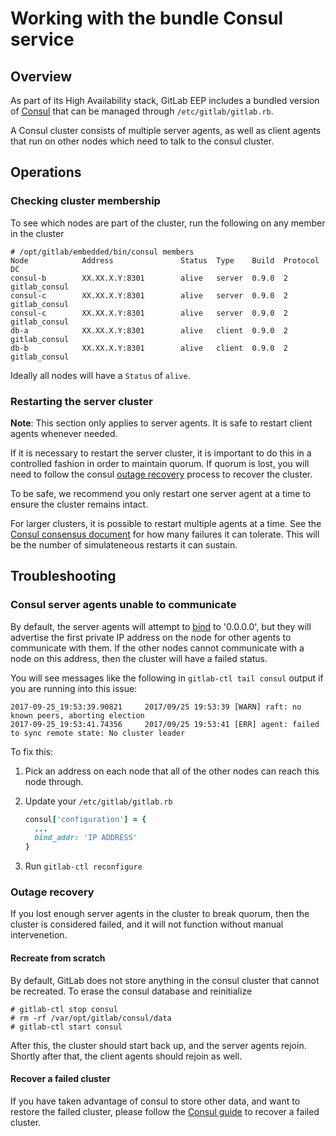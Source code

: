 # Working with the bundle Consul service

## Overview

As part of its High Availability stack, GitLab EEP includes a bundled version of [Consul](http://consul.io) that can be managed through `/etc/gitlab/gitlab.rb`.

A Consul cluster consists of multiple server agents, as well as client agents that run on other nodes which need to talk to the consul cluster.

## Operations

### Checking cluster membership

To see which nodes are part of the cluster, run the following on any member in the cluster
```
# /opt/gitlab/embedded/bin/consul members
Node            Address               Status  Type    Build  Protocol  DC
consul-b        XX.XX.X.Y:8301        alive   server  0.9.0  2         gitlab_consul
consul-c        XX.XX.X.Y:8301        alive   server  0.9.0  2         gitlab_consul
consul-c        XX.XX.X.Y:8301        alive   server  0.9.0  2         gitlab_consul
db-a            XX.XX.X.Y:8301        alive   client  0.9.0  2         gitlab_consul
db-b            XX.XX.X.Y:8301        alive   client  0.9.0  2         gitlab_consul
```

Ideally all nodes will have a `Status` of `alive`.

### Restarting the server cluster

**Note**: This section only applies to server agents. It is safe to restart client agents whenever needed.

If it is necessary to restart the server cluster, it is important to do this in a controlled fashion in order to maintain quorum. If quorum is lost, you will need to follow the consul [outage recovery](#outage-recovery) process to recover the cluster.

To be safe, we recommend you only restart one server agent at a time to ensure the cluster remains intact.

For larger clusters, it is possible to restart multiple agents at a time. See the [Consul consensus document](https://www.consul.io/docs/internals/consensus.html#deployment-table) for how many failures it can tolerate. This will be the number of simulateneous restarts it can sustain.

## Troubleshooting

### Consul server agents unable to communicate

By default, the server agents will attempt to [bind](https://www.consul.io/docs/agent/options.html#_bind) to '0.0.0.0', but they will advertise the first private IP address on the node for other agents to communicate with them. If the other nodes cannot communicate with a node on this address, then the cluster will have a failed status.

You will see messages like the following in `gitlab-ctl tail consul` output if you are running into this issue:

```
2017-09-25_19:53:39.90821     2017/09/25 19:53:39 [WARN] raft: no known peers, aborting election
2017-09-25_19:53:41.74356     2017/09/25 19:53:41 [ERR] agent: failed to sync remote state: No cluster leader
```


To fix this:

1. Pick an address on each node that all of the other nodes can reach this node through.
1. Update your `/etc/gitlab/gitlab.rb`

   ```ruby
   consul['configuration'] = {
     ...
     bind_addr: 'IP ADDRESS'
   }
   ```
1. Run `gitlab-ctl reconfigure`

### Outage recovery

If you lost enough server agents in the cluster to break quorum, then the cluster is considered failed, and it will not function without manual intervenetion.

#### Recreate from scratch
By default, GitLab does not store anything in the consul cluster that cannot be recreated. To erase the consul database and reinitialize

```
# gitlab-ctl stop consul
# rm -rf /var/opt/gitlab/consul/data
# gitlab-ctl start consul
```

After this, the cluster should start back up, and the server agents rejoin. Shortly after that, the client agents should rejoin as well.

#### Recover a failed cluster
If you have taken advantage of consul to store other data, and want to restore the failed cluster, please follow the [Consul guide](https://www.consul.io/docs/guides/outage.html) to recover a failed cluster.
